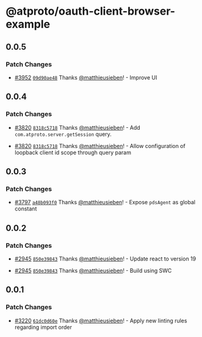 # @atproto/oauth-client-browser-example

## 0.0.5

### Patch Changes

- [#3952](https://github.com/bluesky-social/atproto/pull/3952) [`09d90ae48`](https://github.com/bluesky-social/atproto/commit/09d90ae486c451512e72c098228de3f3dd058101) Thanks [@matthieusieben](https://github.com/matthieusieben)! - Improve UI

## 0.0.4

### Patch Changes

- [#3820](https://github.com/bluesky-social/atproto/pull/3820) [`8318c5718`](https://github.com/bluesky-social/atproto/commit/8318c57187a1fed443be73bfd7639f49febc7337) Thanks [@matthieusieben](https://github.com/matthieusieben)! - Add `com.atproto.server.getSession` query.

- [#3820](https://github.com/bluesky-social/atproto/pull/3820) [`8318c5718`](https://github.com/bluesky-social/atproto/commit/8318c57187a1fed443be73bfd7639f49febc7337) Thanks [@matthieusieben](https://github.com/matthieusieben)! - Allow configuration of loopback client id scope through query param

## 0.0.3

### Patch Changes

- [#3797](https://github.com/bluesky-social/atproto/pull/3797) [`a48b093f0`](https://github.com/bluesky-social/atproto/commit/a48b093f0ba3cf67b7abc50d309afcb336d8ead8) Thanks [@matthieusieben](https://github.com/matthieusieben)! - Expose `pdsAgent` as global constant

## 0.0.2

### Patch Changes

- [#2945](https://github.com/bluesky-social/atproto/pull/2945) [`850e39843`](https://github.com/bluesky-social/atproto/commit/850e39843cb0ec9ea716675f7568c0c601f45e29) Thanks [@matthieusieben](https://github.com/matthieusieben)! - Update react to version 19

- [#2945](https://github.com/bluesky-social/atproto/pull/2945) [`850e39843`](https://github.com/bluesky-social/atproto/commit/850e39843cb0ec9ea716675f7568c0c601f45e29) Thanks [@matthieusieben](https://github.com/matthieusieben)! - Build using SWC

## 0.0.1

### Patch Changes

- [#3220](https://github.com/bluesky-social/atproto/pull/3220) [`61dc0d60e`](https://github.com/bluesky-social/atproto/commit/61dc0d60e19b88c6427a54c6d95a391b5f4da7bd) Thanks [@matthieusieben](https://github.com/matthieusieben)! - Apply new linting rules regarding import order
